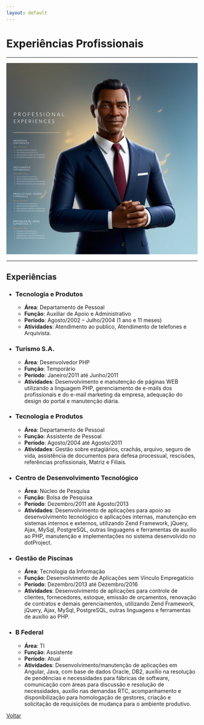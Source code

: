 ```yaml
---
layout: default
---
```


# Experiências Profissionais

* * *
![experiencias](/assets/images/experiencias.jpg)
* * *
## Experiências
 
- ### Tecnologia e Produtos
  - **Área**: Departamento de Pessoal
  - **Função**: Auxiliar de Apoio e Administrativo
  - **Período**: Agosto/2002 – Julho/2004 (1 ano e 11 meses)
  - **Atividades**: Atendimento ao publico, Atendimento de telefones e Arquivista.

- ### Turismo S.A.
  - **Área**: Desenvolvedor PHP
  - **Função**: Temporário
  - **Período**: Janeiro/2011 até Junho/2011
  - **Atividades**: Desenvolvimento e manutenção de páginas WEB utilizando a linguagem PHP, gerenciamento de e-mails dos profissionais e do e-mail marketing da empresa, adequação do design do portal e manutenção diária.

- ### Tecnologia e Produtos	
  - **Área**: Departamento de Pessoal
  - **Função**:	Assistente de Pessoal
  - **Período**:	Agosto/2004 até Agosto/2011
  - **Atividades**:	Gestão sobre estagiários, crachás, arquivo, seguro de vida, assistência de documentos para defesa processual, rescisões, referências profissionais, Matriz e Filiais.

- ### Centro de Desenvolvimento Tecnológico
  - **Área**: Núcleo de Pesquisa
  - **Função**: Bolsa de Pesquisa
  - **Período**: Dezembro/2011 até Agosto/2013
  - **Atividades**: Desenvolvimento de aplicações para apoio ao desenvolvimento tecnológico e aplicações internas, manutenção em sistemas internos e externos, utilizando Zend Framework, jQuery, Ajax, MySql, PostgreSQL, outras linguagens e ferramentas de auxílio ao PHP, manutenção e implementações no sistema desenvolvido no dotProject.

- ### Gestão de Piscinas
  - **Área**: Tecnologia da Informação
  - **Função**: Desenvolvimento de Aplicações sem Vínculo Empregatício
  - **Período**: Dezembro/2013 até Dezembro/2016
  - **Atividades**: Desenvolvimento de aplicações para controle de clientes, fornecedores, estoque, emissão de orçamentos, renovação de contratos e demais gerenciamentos, utilizando Zend Framework, jQuery, Ajax, MySql, PostgreSQL, outras linguagens e ferramentas de auxílio ao PHP.

- ### B Federal
  - **Área**: TI
  - **Função**: Assistente
  - **Período**: Atual
  - **Atividades**: Desenvolvimento/manutenção de aplicações em Angular, Java, com base de dados Oracle, DB2, auxílio na resolução de pendências e necessidades para fábricas de software, comunicação com áreas para discussão e resolução de necessidades, auxílio nas demandas RTC, acompanhamento e disponibilização para homologação de gestores, criação e solicitação de requisições de mudança para o ambiente produtivo.

[Voltar](./)
